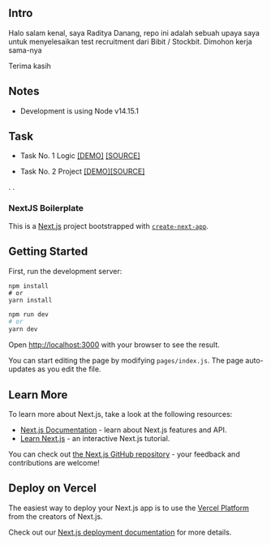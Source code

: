 
## Intro

Halo salam kenal, saya Raditya Danang, repo ini adalah sebuah upaya saya untuk menyelesaikan test recruitment dari Bibit / Stockbit.
Dimohon kerja sama-nya

Terima kasih

## Notes

- Development is using Node v14.15.1

## Task

- Task No. 1 Logic [[DEMO]](https://radityad-bibitstockbit-test-9k2n3fgr8.vercel.app/logictask) [[SOURCE]](https://github.com/RadityaD/radityad_bibitstockbit_test/blob/master/__task1Code.js)

- Task No. 2 Project [[DEMO]](https://radityad-bibitstockbit-test-9k2n3fgr8.vercel.app/filmdb/movies)[[SOURCE]](https://github.com/RadityaD/radityad_bibitstockbit_test)

.
.


### NextJS Boilerplate

This is a [Next.js](https://nextjs.org/) project bootstrapped with [`create-next-app`](https://github.com/vercel/next.js/tree/canary/packages/create-next-app).

## Getting Started

First, run the development server:

```
npm install
# or
yarn install
```

```bash
npm run dev
# or
yarn dev
```

Open [http://localhost:3000](http://localhost:3000) with your browser to see the result.

You can start editing the page by modifying `pages/index.js`. The page auto-updates as you edit the file.

## Learn More

To learn more about Next.js, take a look at the following resources:

- [Next.js Documentation](https://nextjs.org/docs) - learn about Next.js features and API.
- [Learn Next.js](https://nextjs.org/learn) - an interactive Next.js tutorial.

You can check out [the Next.js GitHub repository](https://github.com/vercel/next.js/) - your feedback and contributions are welcome!

## Deploy on Vercel

The easiest way to deploy your Next.js app is to use the [Vercel Platform](https://vercel.com/import?utm_medium=default-template&filter=next.js&utm_source=create-next-app&utm_campaign=create-next-app-readme) from the creators of Next.js.

Check out our [Next.js deployment documentation](https://nextjs.org/docs/deployment) for more details.

